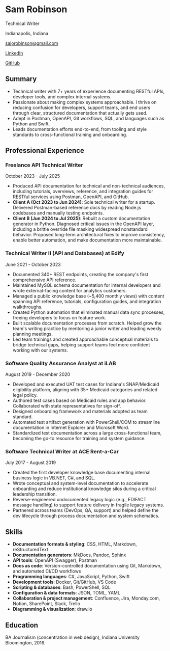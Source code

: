# Sam Robinson

Technical Writer

Indianapolis, Indiana

<sajorobinson@gmail.com>

[LinkedIn](https://www.linkedin.com/in/sajorobinson/)

[GitHub](https://github.com/sajorobinson)

## Summary

- Technical writer with 7+ years of experience documenting RESTful APIs, developer tools, and complex internal systems.
- Passionate about making complex systems approachable. I thrive on reducing confusion for developers, support teams, and end users through clear, structured documentation that actually gets used.
- Adept in Postman, OpenAPI, Git workflows, SQL, and languages such as Python and Swift.
- Leads documentation efforts end-to-end, from tooling and style standards to cross-functional training and onboarding.

## Professional Experience

### Freelance API Technical Writer

October 2023 - July 2025

- Produced API documentation for technical and non-technical audiences, including tutorials, overviews, reference, and integration guides for RESTful services using Postman, OpenAPI, and GitHub.
- **Client A (Oct 2023 to Jun 2024)**: Sole technical writer for a startup. Delivered Postman-based reference docs by reading Node.js codebases and manually testing endpoints.
- **Client B (Jun 2024 to Jul 2025)**: Rebuilt a custom documentation generator in Python. Diagnosed critical issues in the OpenAPI layer, including a brittle override file masking widespread nonstandard behavior. Proposed long-term architectural fixes to improve consistency, enable better automation, and make documentation more maintainable.

### Technical Writer II (API and Databases) at Edify

June 2021 - October 2023

- Documented 340+ REST endpoints, creating the company's first comprehensive API reference.
- Maintained MySQL schema documentation for internal developers and wrote external-facing content for analytics customers.
- Managed a public knowledge base (~5,400 monthly views) with content spanning API reference, tutorials, configuration guides, and integration walkthroughs.
- Created Python automation that eliminated manual data sync processes, freeing developers to focus on feature work.
- Built scalable documentation processes from scratch. Helped grow the team's writing practice by mentoring a junior writer and leading weekly planning meetings.
- Led team trainings and created approachable conceptual materials to bridge technical gaps, helping support teams feel more confident working with our systems.

### Software Quality Assurance Analyst at iLAB

August 2019 - December 2020

- Developed and executed UAT test cases for Indiana's SNAP/Medicaid eligibility platform, aligning with 35+ Medicaid categories and related legal policy.
- Authored test cases based on Medicaid rules and app behavior. Collaborated with state representatives for sign-off.
- Designed onboarding framework and materials adopted as team standard.
- Automated test artifact generation with PowerShell/COM to streamline documentation in Internet Explorer and Microsoft Word.
- Standardized test documentation across a large cross-functional team, becoming the go-to resource for training and system guidance.

### Software Technical Writer at ACE Rent-a-Car

July 2017 - August 2019

- Created the first developer knowledge base documenting internal business logic in VB.NET, C#, and SQL.
- Wrote conceptual and system-level documentation to accelerate onboarding and reduce institutional knowledge silos during a critical leadership transition.
- Reverse-engineered undocumented legacy logic (e.g., EDIFACT message handling) to support feature delivery in fragile legacy systems.
- Partnered across teams (DevOps, QA, support) and helped define the dev lifecycle through process documentation and system schematics.

## Skills

- **Documentation formats & styling**: CSS, HTML, Markdown, reStructuredText
- **Documentation generators**: MkDocs, Pandoc, Sphinx
- **API tools**: OpenAPI (Swagger), Postman
- **Docs as code**: Version-controlled documentation using Git, Markdown, and automated CI/CD workflows
- **Programming languages**: C#, JavaScript, Python, Swift
- **Development tools**: Docker, Git/GitHub, VS Code
- **Scripting & databases**: Bash, PowerShell, SQL
- **Configuration & data formats**: JSON, TOML, YAML
- **Collaboration & project management**: Confluence, Jira, Monday.com, Notion, SharePoint, Slack, Trello
- **Diagramming & visualization**: draw.io

## Education

BA Journalism (concentration in web design), Indiana University Bloomington, 2016.
